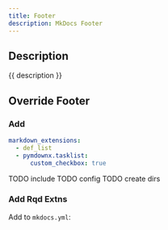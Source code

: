 ```yaml
---
title: Footer
description: MkDocs Footer
---
```


## Description

{{ description }}

## Override Footer

### Add 
```yml
markdown_extensions:
  - def_list
  - pymdownx.tasklist:
      custom_checkbox: true
```

TODO include
TODO config
TODO create dirs

### Add Rqd Extns

Add to `mkdocs.yml`:


